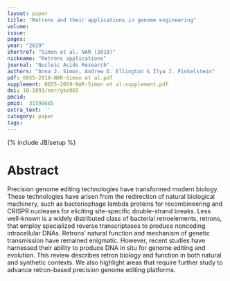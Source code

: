 ```yaml
---
layout: paper
title: "Retrons and their applications in genome engineering"
volume: 
issue:
pages:
year: "2019"
shortref: "Simon et al. NAR (2019)"
nickname: "Retrons applications"
journal: "Nucleic Acids Research"
authors: "Anna J. Simon, Andrew D. Ellington & Ilya J. Finkelstein"
pdf: 0055-2019-NAR-Simon et al.pdf
supplement: 0055-2019-NAR-Simon et al-supplement.pdf
doi: 10.1093/nar/gkz865
pmcid:
pmid:  31598685
extra_text: ''
category: paper
tags:
---
```

{% include JB/setup %}

# Abstract
Precision genome editing technologies have transformed modern biology. These technologies have arisen from the redirection of natural biological machinery, such as bacteriophage lambda proteins for recombineering and CRISPR nucleases for eliciting site-specific double-strand breaks. Less well-known is a widely distributed class of bacterial retroelements, retrons, that employ specialized reverse transcriptases to produce noncoding intracellular DNAs. Retrons’ natural function and mechanism of genetic transmission have remained enigmatic. However, recent studies have harnessed their ability to produce DNA in situ for genome editing and evolution. This review describes retron biology and function in both natural and synthetic contexts. We also highlight areas that require further study to advance retron-based precision genome editing platforms.